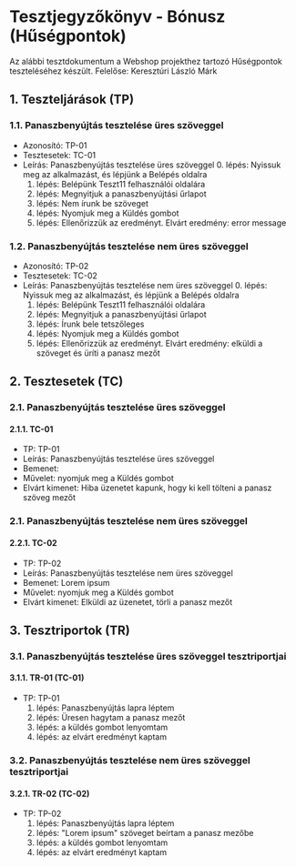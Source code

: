 # Tesztjegyzőkönyv - Bónusz (Hűségpontok)

Az alábbi tesztdokumentum a Webshop projekthez tartozó Hűségpontok teszteléséhez készült. Felelőse: Keresztúri László Márk


## 1. Teszteljárások (TP)

### 1.1. Panaszbenyújtás tesztelése üres szöveggel
- Azonosító: TP-01
- Tesztesetek: TC-01
- Leírás: Panaszbenyújtás tesztelése üres szöveggel 
    0. lépés: Nyissuk meg az alkalmazást, és lépjünk a Belépés oldalra
    1. lépés: Belépünk Teszt11 felhasználói oldalára
    2. lépés: Megnyitjuk a panaszbenyújtási űrlapot
    3. lépés: Nem írunk be szöveget
    3. lépés: Nyomjuk meg a Küldés gombot
    4. lépés: Ellenőrizzük az eredményt. Elvárt eredmény: error message
	
### 1.2. Panaszbenyújtás tesztelése nem üres szöveggel
- Azonosító: TP-02
- Tesztesetek: TC-02
- Leírás: Panaszbenyújtás tesztelése nem üres szöveggel 
    0. lépés: Nyissuk meg az alkalmazást, és lépjünk a Belépés oldalra
    1. lépés: Belépünk Teszt11 felhasználói oldalára
    2. lépés: Megnyitjuk a panaszbenyújtási űrlapot
    3. lépés: Írunk bele tetszőleges
    3. lépés: Nyomjuk meg a Küldés gombot
    4. lépés: Ellenőrizzük az eredményt. Elvárt eredmény: elküldi a szöveget és üríti a panasz mezőt
	




## 2. Tesztesetek (TC)

### 2.1.  Panaszbenyújtás tesztelése üres szöveggel

#### 2.1.1. TC-01
- TP: TP-01
- Leírás: Panaszbenyújtás tesztelése üres szöveggel
- Bemenet: 
- Művelet: nyomjuk meg a Küldés gombot 
- Elvárt kimenet: Hiba üzenetet kapunk, hogy ki kell tölteni a panasz szöveg mezőt

### 2.1.  Panaszbenyújtás tesztelése nem üres szöveggel

#### 2.2.1. TC-02
- TP: TP-02
- Leírás: Panaszbenyújtás tesztelése nem üres szöveggel
- Bemenet: Lorem ipsum
- Művelet: nyomjuk meg a Küldés gombot 
- Elvárt kimenet: Elküldi az üzenetet, törli a panasz mezőt




## 3. Tesztriportok (TR)

### 3.1.  Panaszbenyújtás tesztelése üres szöveggel tesztriportjai

#### 3.1.1. TR-01 (TC-01)
- TP: TP-01
    1. lépés: Panaszbenyújtás lapra léptem
    2. lépés: Üresen hagytam a panasz mezőt 
    3. lépés: a küldés gombot lenyomtam
    4. lépés: az elvárt eredményt kaptam

### 3.2.  Panaszbenyújtás tesztelése nem üres szöveggel tesztriportjai

#### 3.2.1. TR-02 (TC-02)
- TP: TP-02
    1. lépés: Panaszbenyújtás lapra léptem
    2. lépés: "Lorem ipsum" szöveget beírtam a panasz mezőbe 
    3. lépés: a küldés gombot lenyomtam
    4. lépés: az elvárt eredményt kaptam
    

	
    
    